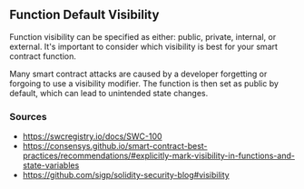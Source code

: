 ## Function Default Visibility

Function visibility can be specified as either: public, private, internal, or external. It's important to consider which visibility is best for your smart contract function. 

Many smart contract attacks are caused by a developer forgetting or forgoing to use a visibility modifier. The function is then set as public by default, which can lead to unintended state changes.

### Sources

- https://swcregistry.io/docs/SWC-100
- https://consensys.github.io/smart-contract-best-practices/recommendations/#explicitly-mark-visibility-in-functions-and-state-variables
- https://github.com/sigp/solidity-security-blog#visibility